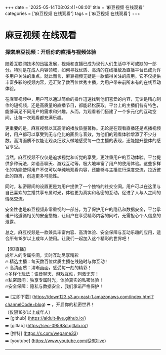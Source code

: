+++
date = '2025-05-14T08:02:41+08:00'
title = '麻豆视频 在线观看'
categories = ['麻豆视频 在线观看']
tags = ['麻豆视频 在线观看']
+++

# 麻豆视频 在线观看

### 探索麻豆视频：开启你的直播与视频体验

随着互联网技术的迅猛发展，视频和直播已成为现代人们生活中不可或缺的一部分。特别是在成人内容领域，如何寻找优质、高清的在线播放及直播平台已成为许多用户关注的重点。就此而言，麻豆视频无疑是一款值得关注的应用。它不仅提供丰富多彩的视频内容，还汇聚了数百位优秀主播，为用户带来前所未有的在线互动体验。

在麻豆视频中，用户可以通过简单的操作迅速找到他们喜爱的内容，无论是精心制作的短视频，还是高质量的直播节目，都能轻松获取。平台上的主播们各有特色，能够满足不同用户的需求和兴趣。从而，为观看者们搭建了一个多元化的互动空间，让每一次观看都充满乐趣。

更重要的是，麻豆视频以其高清的播放质量著称。无论是在观看直播还是点播视频时，用户都可以享受到无与伦比的画质与音效，为他们的观看体验增添了不少分数。高清画质不仅能让观众细致入微地感受每一位主播的表现，还能提升整体的感官享受。

当然，麻豆视频不仅仅是追求视觉和听觉的享受，更注重用户的互动体验。平台提供多种玩法，如语音聊天、游戏互动等，极大地丰富了用户的使用体验。这些多样化的功能使得用户不仅可以单纯地观看内容，还能够与主播进行深度交流，拉近彼此的距离，创造更多可能性。

同时，私密房间的设置更是为用户提供了一个独特的社交空间。用户可以在这里与自己喜欢的主播共享专属时光，体验更为真实和私密的互动，促进了人与人之间的情感交流。

安全性也是麻豆视频非常重视的一部分。为了保护用户的隐私和数据安全，平台承诺严格遵循相关的安全措施，让用户在享受精彩内容的同时，无需担心个人信息的泄露。

总之，麻豆视频是一款兼具丰富内容、高清体验、安全保障与互动乐趣的应用，适合所有18岁以上成年人使用。让我们一起加入这个精彩的世界吧！

【6D直播】  
成年人的专属空间，实时互动尽享精彩  
🔥 精选主播：每天数百位优质主播在线随时与你互动！  
🔥 高清画质：清晰画面，感受每一刻的精彩！  
🔥多样化玩法：语音聊天、游戏互动，刺激无穷！  
🔥私密房间：独享专属时光，体验真实的私密体验！  
🔥安全保障：隐私与数据安全，我们承诺严格保护！  

➡️ [立即下载] (https://down123.s3.ap-east-1.amazonaws.com/index.html?channelCode=blog) ⬅️ ，开启你的私密世界！  
（仅限18岁以上成年人）  
➡️ [github] (https://aldult-live.github.io/)  
➡️ [gitlab] (https://seo-09598d.gitlab.io/)  
➡️ [推特] (https://x.com/wegame33)  
➡️ [youtube] (https://www.youtube.com/@6Dlive)  

---
